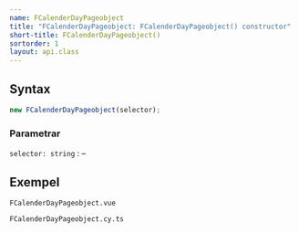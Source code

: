 ```yaml
---
name: FCalenderDayPageobject
title: "FCalenderDayPageobject: FCalenderDayPageobject() constructor"
short-title: FCalenderDayPageobject()
sortorder: 1
layout: api.class
---
```


## Syntax

```ts nocompile nolint
new FCalenderDayPageobject(selector);
```

### Parametrar

`selector: string`
: &ndash;

## Exempel

```import static
FCalenderDayPageobject.vue
```

```import
FCalenderDayPageobject.cy.ts
```
